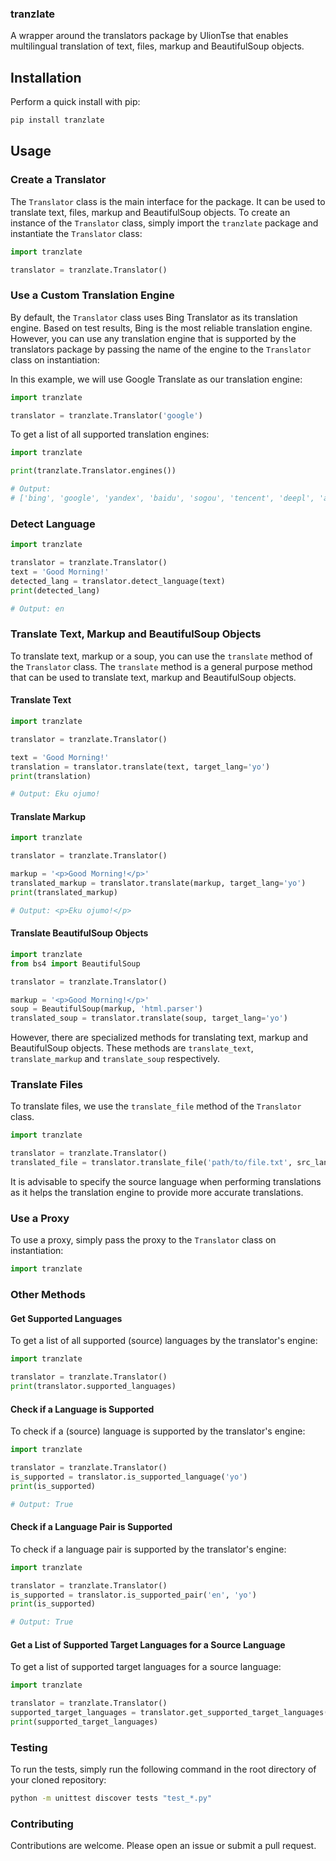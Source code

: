 ### tranzlate

A wrapper around the translators package by UlionTse that enables multilingual translation of text, files, markup and BeautifulSoup objects.

## Installation

Perform a quick install with pip:

```bash
pip install tranzlate
```

## Usage

### Create a Translator

The `Translator` class is the main interface for the package. It can be used to translate text, files, markup and BeautifulSoup objects. To create an instance of the `Translator` class, simply import the `tranzlate` package and instantiate the `Translator` class:

```python
import tranzlate

translator = tranzlate.Translator()
```

### Use a Custom Translation Engine

By default, the `Translator` class uses Bing Translator as its translation engine. Based on test results, Bing is the most reliable translation engine. However, you can use any translation engine that is supported by the translators package by passing the name of the engine to the `Translator` class on instantiation:

In this example, we will use Google Translate as our translation engine:

```python
import tranzlate

translator = tranzlate.Translator('google')
```

To get a list of all supported translation engines:

```python
import tranzlate

print(tranzlate.Translator.engines())

# Output:
# ['bing', 'google', 'yandex', 'baidu', 'sogou', 'tencent', 'deepl', 'alibaba', ...]
```

### Detect Language

```python
import tranzlate

translator = tranzlate.Translator()
text = 'Good Morning!'
detected_lang = translator.detect_language(text)
print(detected_lang)

# Output: en
```

### Translate Text, Markup and BeautifulSoup Objects

To translate text, markup or a soup, you can use the `translate` method of the `Translator` class. The `translate` method is a general purpose method that can be used to translate text, markup and BeautifulSoup objects.

#### Translate Text

```python
import tranzlate

translator = tranzlate.Translator()

text = 'Good Morning!'
translation = translator.translate(text, target_lang='yo')
print(translation)

# Output: Eku ojumo!
```

#### Translate Markup

```python
import tranzlate

translator = tranzlate.Translator()

markup = '<p>Good Morning!</p>'
translated_markup = translator.translate(markup, target_lang='yo')
print(translated_markup)

# Output: <p>Eku ojumo!</p>
```

#### Translate BeautifulSoup Objects

```python
import tranzlate
from bs4 import BeautifulSoup

translator = tranzlate.Translator()

markup = '<p>Good Morning!</p>'
soup = BeautifulSoup(markup, 'html.parser')
translated_soup = translator.translate(soup, target_lang='yo')
```

However, there are specialized methods for translating text, markup and BeautifulSoup objects. These methods are `translate_text`, `translate_markup` and `translate_soup` respectively.

### Translate Files

To translate files, we use the `translate_file` method of the `Translator` class.

```python
import tranzlate

translator = tranzlate.Translator()
translated_file = translator.translate_file('path/to/file.txt', src_lang="en", target_lang='yo')
```

It is advisable to specify the source language when performing translations as it helps the translation engine to provide more accurate translations.

### Use a Proxy

To use a proxy, simply pass the proxy to the `Translator` class on instantiation:

```python
import tranzlate

```

### Other Methods

#### Get Supported Languages

To get a list of all supported (source) languages by the translator's engine:

```python
import tranzlate

translator = tranzlate.Translator()
print(translator.supported_languages)
```

#### Check if a Language is Supported

To check if a (source) language is supported by the translator's engine:

```python
import tranzlate

translator = tranzlate.Translator()
is_supported = translator.is_supported_language('yo')
print(is_supported)

# Output: True
```

#### Check if a Language Pair is Supported

To check if a language pair is supported by the translator's engine:

```python
import tranzlate

translator = tranzlate.Translator()
is_supported = translator.is_supported_pair('en', 'yo')
print(is_supported)

# Output: True
```

#### Get a List of Supported Target Languages for a Source Language

To get a list of supported target languages for a source language:

```python
import tranzlate

translator = tranzlate.Translator()
supported_target_languages = translator.get_supported_target_languages('en')
print(supported_target_languages)
```

### Testing

To run the tests, simply run the following command in the root directory of your cloned repository:

```bash
python -m unittest discover tests "test_*.py"
```

### Contributing

Contributions are welcome. Please open an issue or submit a pull request.
